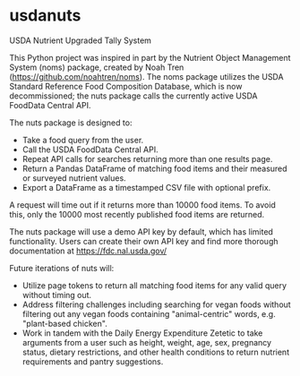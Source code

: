 # usdanuts
USDA Nutrient Upgraded Tally System

This Python project was inspired in part by the Nutrient Object Management System (noms) package, created by Noah Tren (https://github.com/noahtren/noms). 
The noms package utilizes the USDA Standard Reference Food Composition Database, which is now decommissioned; the nuts package calls the currently active USDA FoodData Central API.

The nuts package is designed to: 
- Take a food query from the user.
- Call the USDA FoodData Central API.
- Repeat API calls for searches returning more than one results page.
- Return a Pandas DataFrame of matching food items and their measured or surveyed nutrient values.
- Export a DataFrame as a timestamped CSV file with optional prefix.

A request will time out if it returns more than 10000 food items. To avoid this, only the 10000 most recently published food items are returned.

The nuts package will use a demo API key by default, which has limited functionality. 
Users can create their own API key and find more thorough documentation at https://fdc.nal.usda.gov/

Future iterations of nuts will:
- Utilize page tokens to return all matching food items for any valid query without timing out.
- Address filtering challenges including searching for vegan foods without filtering out any vegan foods containing "animal-centric" words, e.g. "plant-based chicken".
- Work in tandem with the Daily Energy Expenditure Zetetic to take arguments from a user such as height, weight, age, sex, pregnancy status, dietary restrictions, and other health conditions to return nutrient requirements and pantry suggestions.
